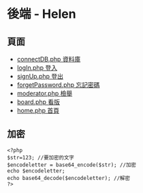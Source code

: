 # 後端 - Helen






## 頁面
+ [connectDB.php  資料庫]()
+ [logIn.php  登入](C:\Users\88692\Documents\GitHub\softwareEngineeringProject\logIn.php)
+ [signUp.php  登出](C:\Users\88692\Documents\GitHub\softwareEngineeringProject\signUp.php)
+ [forgetPassword.php  忘記密碼]()
+ [moderator.php  檢舉]()
+ [board.php  看版]()
+ [home.php 首頁]()

## 加密
```
<?php
$str=123; //要加密的文字
$encodeletter = base64_encode($str); //加密
echo $encodeletter;
echo base64_decode($encodeletter); //解密
?>
```